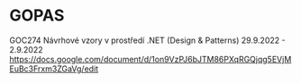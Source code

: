 # GOPAS

GOC274 Návrhové vzory v prostředí .NET (Design & Patterns) 
29.9.2022 - 2.9.2022
https://docs.google.com/document/d/1on9VzPJ6bJTM86PXqRGQjqg5EVjMEuBc3Frxm3ZGaVg/edit
